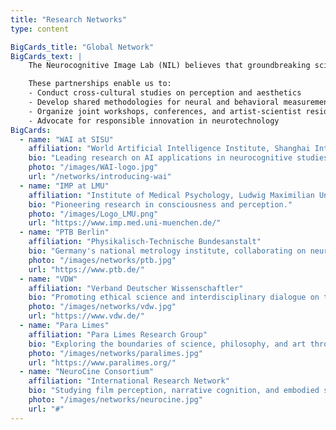 ```yaml
---
title: "Research Networks"
type: content

BigCards_title: "Global Network"
BigCards_text: | 
    The Neurocognitive Image Lab (NIL) believes that groundbreaking science emerges at the intersection of disciplines and cultures.  We maintain active collaborations with research centers across Europe and Asia, spanning **cognitive neuroscience**, **philosophy of mind**, **metrology**, **artificial intelligence**, and **science ethics**.  

    These partnerships enable us to:
    - Conduct cross-cultural studies on perception and aesthetics  
    - Develop shared methodologies for neural and behavioral measurement  
    - Organize joint workshops, conferences, and artist-scientist residencies  
    - Advocate for responsible innovation in neurotechnology  
BigCards:
  - name: "WAI at SISU"
    affiliation: "World Artificial Intelligence Institute, Shanghai International Studies University"
    bio: "Leading research on AI applications in neurocognitive studies and arts."
    photo: "/images/WAI-logo.jpg"
    url: "/networks/introducing-wai"
  - name: "IMP at LMU"
    affiliation: "Institute of Medical Psychology, Ludwig Maximilian University of Munich"
    bio: "Pioneering research in consciousness and perception."
    photo: "/images/Logo_LMU.png"
    url: "https://www.imp.med.uni-muenchen.de/"
  - name: "PTB Berlin"
    affiliation: "Physikalisch-Technische Bundesanstalt"
    bio: "Germany's national metrology institute, collaborating on neural timing and precision measurement."
    photo: "/images/networks/ptb.jpg"
    url: "https://www.ptb.de/"
  - name: "VDW"
    affiliation: "Verband Deutscher Wissenschaftler"
    bio: "Promoting ethical science and interdisciplinary dialogue on technology and society."
    photo: "/images/networks/vdw.jpg"
    url: "https://www.vdw.de/"
  - name: "Para Limes"
    affiliation: "Para Limes Research Group"
    bio: "Exploring the boundaries of science, philosophy, and art through transdisciplinary research."
    photo: "/images/networks/paralimes.jpg"
    url: "https://www.paralimes.org/"
  - name: "NeuroCine Consortium"
    affiliation: "International Research Network"
    bio: "Studying film perception, narrative cognition, and embodied simulation in cinematic experience."
    photo: "/images/networks/neurocine.jpg"
    url: "#"
---
```




<!-- ---
title: Introduction
type: landing
show_recent_posts: false
date: 2025-10-03
layout: page
show_author: false
view: compact

sections:
  - block: myblock
    content:
      title: "Our Global Network"
      text: |
        The **Neurocognitive Image Lab (NIL)** believes that groundbreaking science emerges at the intersection of disciplines and cultures.  
        We maintain active collaborations with research centers across Europe and Asia, spanning **cognitive neuroscience**, **philosophy of mind**, **metrology**, **artificial intelligence**, and **science ethics**.  

        These partnerships enable us to:
        - Conduct cross-cultural studies on perception and aesthetics  
        - Develop shared methodologies for neural and behavioral measurement  
        - Organize joint workshops, conferences, and artist-scientist residencies  
        - Advocate for responsible innovation in neurotechnology  

      items:
      - title: "WAI at SISU"
        description: ""
        icon: "/images/WAI-logo.jpg"
        url: "/networks/introducing-wai"
      - title: "IMP at LMU"
        description: 
        icon: 
        url: "https://www.imp.med.uni-muenchen.de/"
      - title: "Para Limes"
        description: 
        icon: 
        url: "https://www.paralimes.org/"
    design:
      columns: 1
--- -->